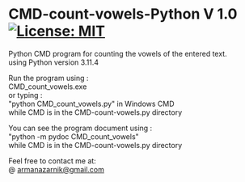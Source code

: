 # CMD-count-vowels-Python V 1.0 [![License: MIT](https://img.shields.io/badge/License-MIT-yellow.svg)](https://opensource.org/licenses/MIT)  
Python CMD program for counting the vowels of the entered text.  
using Python version 3.11.4  

Run the program using :  
CMD_count_vowels.exe  
or typing :  
"python CMD_count_vowels.py" in Windows CMD  
while CMD is in the CMD-count-vowels.py directory  

You can see the program document using :  
"python -m pydoc CMD_count_vowels"  
 while CMD is in the CMD-count-vowels.py directory  
  
Feel free to contact me at:  
@ armanazarnik@gmail.com
